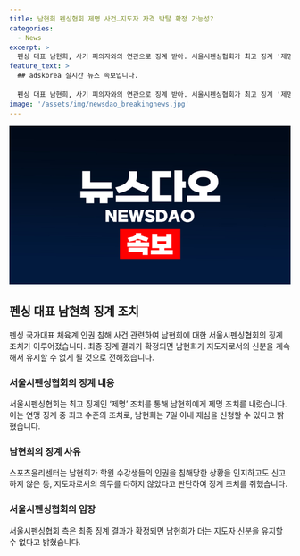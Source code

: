 ```yaml
---
title: 남현희 펜싱협회 제명 사건…지도자 자격 박탈 확정 가능성?
categories:
  - News
excerpt: >
  펜싱 대표 남현희, 사기 피의자와의 연관으로 징계 받아. 서울시펜싱협회가 최고 징계 '제명' 결정. 7일 이내 재심 신청 가능. 지난해 미성년자들에 대한 성추행 의혹과 관련하여 스포츠윤리센터의 징계 요구에 따른 조치. 남현희는 지도자로서 의무를 다하지 않았다는 이유로 징계를 받게 되었고, 최종적으로 징계 처분이 확정되면 지도자 신분을 유지할 수 없게 될 것으로 보인다.
feature_text: >
  ## adskorea 실시간 뉴스 속보입니다.

  펜싱 대표 남현희, 사기 피의자와의 연관으로 징계 받아. 서울시펜싱협회가 최고 징계 '제명' 결정. 7일 이내 재심 신청 가능. 지난해 미성년자들에 대한 성추행 의혹과 관련하여 스포츠윤리센터의 징계 요구에 따른 조치. 남현희는 지도자로서 의무를 다하지 않았다는 이유로 징계를 받게 되었고, 최종적으로 징계 처분이 확정되면 지도자 신분을 유지할 수 없게 될 것으로 보인다.
image: '/assets/img/newsdao_breakingnews.jpg'
---
```


<p><img src="/assets/img/newsdao_breakingnews.jpg" alt="adskorea 속보" /></p>

<h2 data-ke-size="size26">펜싱 대표 남현희 징계 조치</h2>

<p data-ke-size="size16">펜싱 국가대표 체육계 인권 침해 사건 관련하여 남현희에 대한 서울시펜싱협회의 징계 조치가 이루어졌습니다. 최종 징계 결과가 확정되면 남현희가 지도자로서의 신분을 계속해서 유지할 수 없게 될 것으로 전해졌습니다.</p>

<h3><b>서울시펜싱협회의 징계 내용</b></h3>

<p data-ke-size="size16">서울시펜싱협회는 최고 징계인 ‘제명’ 조치를 통해 남현희에게 제명 조치를 내렸습니다. 이는 연맹 징계 중 최고 수준의 조치로, 남현희는 7일 이내 재심을 신청할 수 있다고 밝혔습니다.</p>

<h3><b>남현희의 징계 사유</b></h3>

<p data-ke-size="size16">스포츠윤리센터는 남현희가 학원 수강생들의 인권을 침해당한 상황을 인지하고도 신고하지 않은 등, 지도자로서의 의무를 다하지 않았다고 판단하여 징계 조치를 취했습니다.</p>

<h3><b>서울시펜싱협회의 입장</b></h3>

<p data-ke-size="size16">서울시펜싱협회 측은 최종 징계 결과가 확정되면 남현희가 더는 지도자 신분을 유지할 수 없다고 밝혔습니다.</p>

